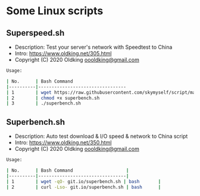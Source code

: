 # Some Linux scripts
## Superspeed.sh
- Description: Test your server's network with Speedtest to China
- Intro:  https://www.oldking.net/305.html
- Copyright (C) 2020 Oldking <oooldking@gmail.com>
 
```bash
Usage:

| No.      | Bash Command                    
|----------|---------------------------------
| 1        | wget https://raw.githubusercontent.com/skymyself/script/master/superbench.sh      
| 2        | chmod +x superbench.sh
| 3        | ./superbench.sh
```
## Superbench.sh
- Description: Auto test download & I/O speed & network to China script
- Intro:  https://www.oldking.net/350.html
- Copyright (C) 2020 Oldking <oooldking@gmail.com>

```bash
Usage:

| No.      | Bash Command                    |
|----------|---------------------------------|
| 1        | wget -qO- git.io/superbench.sh | bash       |
| 2        | curl -Lso- git.io/superbench.sh | bash      |
```
 

